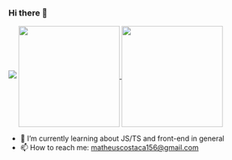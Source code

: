 ### Hi there 👋

<picture>
  <source
    srcset="https://github-readme-stats.vercel.app/api?username=mcostaca&show_icons=true&theme=dark"
    media="(prefers-color-scheme: dark)"
  />
  <source
    srcset="https://github-readme-stats.vercel.app/api?username=mcostaca&show_icons=true"
    media="(prefers-color-scheme: light), (prefers-color-scheme: no-preference)"
  />
  <img src="https://github-readme-stats.vercel.app/api?username=mcostaca&show_icons=true" />
</picture>
<a href="https://github.com/mcostaca/github-readme-stats">
  <img height=200 align="center" src="https://github-readme-stats.vercel.app/api?username=mcostaca" />
</a>
<a href="https://github.com/mcostaca/convoychat">
  <img height=200 align="center" src="https://github-readme-stats.vercel.app/api/top-langs?username=mcostaca&layout=compact&langs_count=8&card_width=320" />
</a>

- 🌱 I’m currently learning about JS/TS and front-end in general
- 📫 How to reach me: matheuscostaca156@gmail.com
